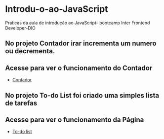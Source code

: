 # Introdu-o-ao-JavaScript
Praticas da aula de introdução ao JavaScript- bootcamp Inter Frontend Developer-DIO

## No projeto Contador irar incrementa um numero ou decrementa.

## Acesse para ver o funcionamento do Contador 
- [Contador](https://katianne23.github.io/Introdu-o-ao-JavaScript/Contador/)

## No projeto To-do List foi criado uma simples lista de tarefas

## Acesse para ver o funcionamento da Página 
- [To-do list](https://katianne23.github.io/Introdu-o-ao-JavaScript/To%20do%20List/)
